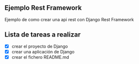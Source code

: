 ## Ejemplo Rest Framework

Ejemplo de como crear una api rest con Django Rest Framework

## Lista de tareas a realizar

- [x] crear el proyecto de Django
- [x] crear una aplicación de Django
- [x] crear el fichero README.md
